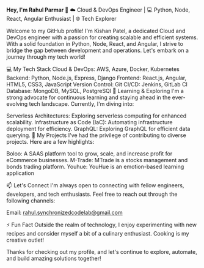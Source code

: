 **Hey, I'm Rahul Parmar 👋**
☁️ Cloud & DevOps Engineer | 💻 Python, Node, React, Angular Enthusiast | 🌐 Tech Explorer

Welcome to my GitHub profile! I'm Kishan Patel, a dedicated Cloud and DevOps engineer with a passion for creating scalable and efficient systems. With a solid foundation in Python, Node, React, and Angular, I strive to bridge the gap between development and operations. Let's embark on a journey through my tech world!

💻 My Tech Stack
Cloud & DevOps: AWS, Azure, Docker, Kubernetes
Backend: Python, Node.js, Express, Django
Frontend: React.js, Angular, HTML5, CSS3, JavaScript
Version Control: Git
CI/CD: Jenkins, GitLab CI
Database: MongoDB, MySQL, PostgreSQl
🌱 Learning & Exploring
I'm a strong advocate for continuous learning and staying ahead in the ever-evolving tech landscape. Currently, I'm diving into:

Serverless Architectures: Exploring serverless computing for enhanced scalability.
Infrastructure as Code (IaC): Automating infrastructure deployment for efficiency.
GraphQL: Exploring GraphQL for efficient data querying.
🚀 My Projects
I've had the privilege of contributing to diverse projects. Here are a few highlights:

Boloo: A SAAS platform tool to grow, scale, and increase profit for eCommerce businesses.
M-Trade: MTrade is a stocks management and bonds trading platform.
Youhue: YouHue is an emotion-based learning application

📫 Let's Connect
I'm always open to connecting with fellow engineers, developers, and tech enthusiasts. Feel free to reach out through the following channels:

Email: rahul.synchronizedcodelab@gmail.com

⚡ Fun Fact
Outside the realm of technology, I enjoy experimenting with new recipes and consider myself a bit of a culinary enthusiast. Cooking is my creative outlet!

Thanks for checking out my profile, and let's continue to explore, automate, and build amazing solutions together!
